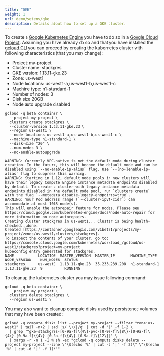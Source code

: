 ```yaml
---
title: "GKE"
weight: 1
url: demo/setenv/gke
description: Details about how to set up a GKE cluster.
---
```


To create a [Google Kubernetes Engine](https://cloud.google.com/kubernetes-engine/) you have to do so in a [Google Cloud Project](https://cloud.google.com/resource-manager/docs/creating-managing-projects).
 Assuming you have already do so and that you have installed the [gcloud CLI](https://cloud.google.com/sdk/gcloud/)
 you can proceed by creating the kubernetes cluster with following characteristics (that you may change):

 * Project: my-project
 * Cluster name: stackgres
 * GKE version: 1.13.11-gke.23
 * Zone: us-west1
 * Node locations: us-west1-a,us-west1-b,us-west1-c
 * Machine type: n1-standard-1
 * Number of nodes: 3
 * Disk size 20GB
 * Node auto upgrade disabled

```
gcloud -q beta container \
  --project my-project \
  clusters create stackgres \
  --cluster-version 1.13.11-gke.23 \
  --region us-west1 \
  --node-locations us-west1-a,us-west1-b,us-west1-c \
  --machine-type n1-standard-1 \
  --disk-size "20" \
  --num-nodes 3 \
  --no-enable-autoupgrade
```

```
WARNING: Currently VPC-native is not the default mode during cluster creation. In the future, this will become the default mode and can be disabled using `--no-enable-ip-alias` flag. Use `--[no-]enable-ip-alias` flag to suppress this warning.
WARNING: Starting in 1.12, default node pools in new clusters will have their legacy Compute Engine instance metadata endpoints disabled by default. To create a cluster with legacy instance metadata endpoints disabled in the default node pool, run `clusters create` with the flag `--metadata disable-legacy-endpoints=true`.
WARNING: Your Pod address range (`--cluster-ipv4-cidr`) can accommodate at most 1008 node(s). 
This will enable the autorepair feature for nodes. Please see https://cloud.google.com/kubernetes-engine/docs/node-auto-repair for more information on node autorepairs.
Creating cluster stackgres in us-west1... Cluster is being health-checked...done.                                                                                                                                                                                             
Created [https://container.googleapis.com/v1beta1/projects/my-project/zones/us-west1/clusters/stackgres].
To inspect the contents of your cluster, go to: https://console.cloud.google.com/kubernetes/workload_/gcloud/us-west1/stackgres?project=my-project
kubeconfig entry generated for stackgres.
NAME           LOCATION  MASTER_VERSION  MASTER_IP       MACHINE_TYPE   NODE_VERSION    NUM_NODES  STATUS
stackgres      us-west1  1.13.11-gke.23  35.233.239.208  n1-standard-1  1.13.11-gke.23  9          RUNNING
```

To cleanup the kubernetes cluster you may issue following command:

```
gcloud -q beta container \
  --project my-project \
  clusters delete stackgres \
  --region us-west1 \
```

You may also want to cleanup compute disks used by persistence volumes that may have been created:

```shell
gcloud -q compute disks list --project my-project --filter "zone:us-west1" | tail -n+2 | sed 's/ \+/|/g' | cut -d '|' -f 1-2 \
  | grep '^gke-stackgres-[0-9a-f]\{4\}-pvc-[0-9a-f]\{8\}-[0-9a-f]\{4\}-[0-9a-f]\{4\}-[0-9a-f]\{4\}-[0-9a-f]\{12\}|' \
  | xargs -r -n 1 -I % sh -ec "gcloud -q compute disks delete --project my-project --zone \"\$(echo '%' | cut -d '|' -f 2)\" \"\$(echo '%' | cut -d '|' -f 1)\""
```